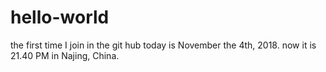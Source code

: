 # hello-world
the first time I join in the git hub
today is November the 4th, 2018. now it is 21.40 PM in Najing, China.
